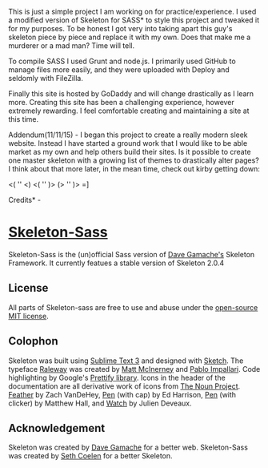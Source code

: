 This is just a simple project I am working on for practice/experience.  I used a modified version of Skeleton for SASS* to style this project and tweaked it for my purposes.  To be honest I got very into taking apart this guy's skeleton piece by piece and replace it with my own.  Does that make me a murderer or a mad man?  Time will tell.

To compile SASS I used Grunt and node.js.
I primarily used GitHub to manage files more easily, and they were uploaded with Deploy and seldomly with FileZilla.

Finally this site is hosted by GoDaddy and will change drastically as I learn more.
Creating this site has been a challenging experience, however extremely rewarding. I feel comfortable creating and maintaining a site at this time.

Addendum(11/11/15) - I began this project to create a really modern sleek website.  Instead I have started a ground work that I would like to be able market as my own and help others build their sites.  Is it possible to create one master skeleton with a growing list of themes to drastically alter pages?  I think about that more later, in the mean time, check out kirby getting down:


<(  '' <)  <(  ''  )>  (>  ''  )>      =]



Credits* -
# [Skeleton-Sass](http://getskeleton.com)
Skeleton-Sass is the (un)official Sass version of [Dave Gamache's](https://twitter.com/dhg) Skeleton Framework. It currently featues a stable version of Skeleton 2.0.4

## License
All parts of Skeleton-sass are free to use and abuse under the [open-source MIT license](http://opensource.org/licenses/mit-license.php).

## Colophon
Skeleton was built using [Sublime Text 3](http://www.sublimetext.com/3) and designed with [Sketch](http://bohemiancoding.com/sketch). The typeface [Raleway](http://www.google.com/fonts/specimen/Raleway) was created by [Matt McInerney](http://matt.cc/) and [Pablo Impallari](http://www.impallari.com/). Code highlighting by Google's [Prettify library](https://code.google.com/p/google-code-prettify/). Icons in the header of the documentation are all derivative work of icons from [The Noun Project](thenounproject.com). [Feather](http://thenounproject.com/term/feather/22073) by Zach VanDeHey, [Pen](http://thenounproject.com/term/pen/21163) (with cap) by Ed Harrison, [Pen](http://thenounproject.com/term/pen/32847) (with clicker) by Matthew Hall, and [Watch](http://thenounproject.com/term/watch/48015) by Julien Deveaux.

## Acknowledgement
Skeleton was created by [Dave Gamache](https://twitter.com/dhg) for a better web.
Skeleton-Sass was created by [Seth Coelen](http://sethcoelen.com) for a better Skeleton.